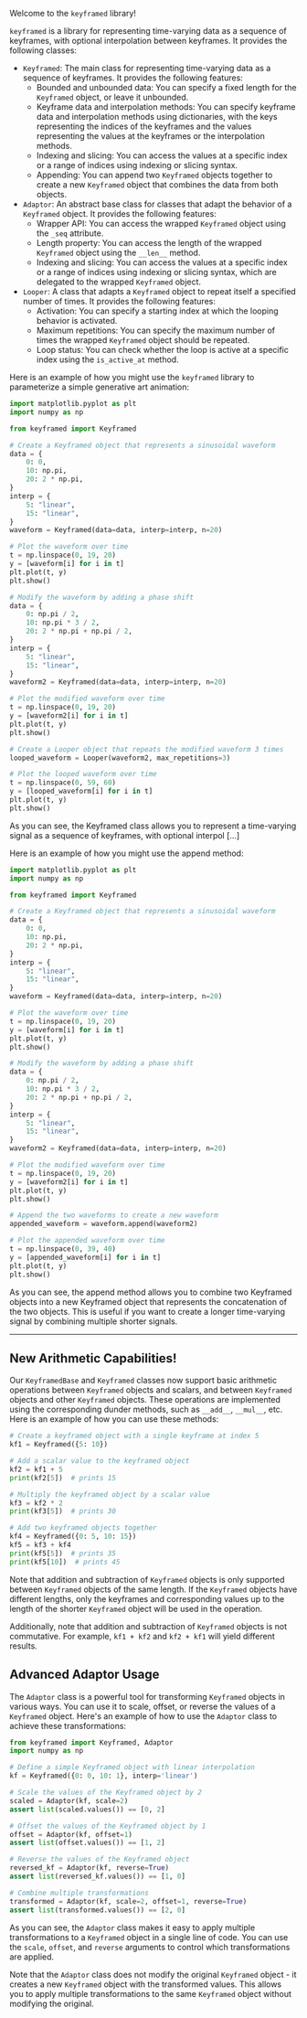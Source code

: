 Welcome to the `keyframed` library!

`keyframed` is a library for representing time-varying data as a sequence of keyframes, with optional interpolation between keyframes. It provides the following classes:

- `Keyframed`: The main class for representing time-varying data as a sequence of keyframes. It provides the following features:
  - Bounded and unbounded data: You can specify a fixed length for the `Keyframed` object, or leave it unbounded.
  - Keyframe data and interpolation methods: You can specify keyframe data and interpolation methods using dictionaries, with the keys representing the indices of the keyframes and the values representing the values at the keyframes or the interpolation methods.
  - Indexing and slicing: You can access the values at a specific index or a range of indices using indexing or slicing syntax.
  - Appending: You can append two `Keyframed` objects together to create a new `Keyframed` object that combines the data from both objects.
- `Adaptor`: An abstract base class for classes that adapt the behavior of a `Keyframed` object. It provides the following features:
  - Wrapper API: You can access the wrapped `Keyframed` object using the `_seq` attribute.
  - Length property: You can access the length of the wrapped `Keyframed` object using the `__len__` method.
  - Indexing and slicing: You can access the values at a specific index or a range of indices using indexing or slicing syntax, which are delegated to the wrapped `Keyframed` object.
- `Looper`: A class that adapts a `Keyframed` object to repeat itself a specified number of times. It provides the following features:
  - Activation: You can specify a starting index at which the looping behavior is activated.
  - Maximum repetitions: You can specify the maximum number of times the wrapped `Keyframed` object should be repeated.
  - Loop status: You can check whether the loop is active at a specific index using the `is_active_at` method.

Here is an example of how you might use the `keyframed` library to parameterize a simple generative art animation:

```python
import matplotlib.pyplot as plt
import numpy as np

from keyframed import Keyframed

# Create a Keyframed object that represents a sinusoidal waveform
data = {
    0: 0,
    10: np.pi,
    20: 2 * np.pi,
}
interp = {
    5: "linear",
    15: "linear",
}
waveform = Keyframed(data=data, interp=interp, n=20)

# Plot the waveform over time
t = np.linspace(0, 19, 20)
y = [waveform[i] for i in t]
plt.plot(t, y)
plt.show()

# Modify the waveform by adding a phase shift
data = {
    0: np.pi / 2,
    10: np.pi * 3 / 2,
    20: 2 * np.pi + np.pi / 2,
}
interp = {
    5: "linear",
    15: "linear",
}
waveform2 = Keyframed(data=data, interp=interp, n=20)

# Plot the modified waveform over time
t = np.linspace(0, 19, 20)
y = [waveform2[i] for i in t]
plt.plot(t, y)
plt.show()

# Create a Looper object that repeats the modified waveform 3 times
looped_waveform = Looper(waveform2, max_repetitions=3)

# Plot the looped waveform over time
t = np.linspace(0, 59, 60)
y = [looped_waveform[i] for i in t]
plt.plot(t, y)
plt.show()
```

As you can see, the Keyframed class allows you to represent a time-varying signal as a sequence of keyframes, with optional interpol [...]

Here is an example of how you might use the append method:

```python
import matplotlib.pyplot as plt
import numpy as np

from keyframed import Keyframed

# Create a Keyframed object that represents a sinusoidal waveform
data = {
    0: 0,
    10: np.pi,
    20: 2 * np.pi,
}
interp = {
    5: "linear",
    15: "linear",
}
waveform = Keyframed(data=data, interp=interp, n=20)

# Plot the waveform over time
t = np.linspace(0, 19, 20)
y = [waveform[i] for i in t]
plt.plot(t, y)
plt.show()

# Modify the waveform by adding a phase shift
data = {
    0: np.pi / 2,
    10: np.pi * 3 / 2,
    20: 2 * np.pi + np.pi / 2,
}
interp = {
    5: "linear",
    15: "linear",
}
waveform2 = Keyframed(data=data, interp=interp, n=20)

# Plot the modified waveform over time
t = np.linspace(0, 19, 20)
y = [waveform2[i] for i in t]
plt.plot(t, y)
plt.show()

# Append the two waveforms to create a new waveform
appended_waveform = waveform.append(waveform2)

# Plot the appended waveform over time
t = np.linspace(0, 39, 40)
y = [appended_waveform[i] for i in t]
plt.plot(t, y)
plt.show()
```

As you can see, the append method allows you to combine two Keyframed objects into a new Keyframed object that represents the concatenation of the two objects. This is useful if you want to create a longer time-varying signal by combining multiple shorter signals.

---

## New Arithmetic Capabilities!

Our `KeyframedBase` and `Keyframed` classes now support basic arithmetic operations between `Keyframed` objects and scalars, and between `Keyframed` objects and other `Keyframed` objects. These operations are implemented using the corresponding dunder methods, such as `__add__`, `__mul__`, etc. Here is an example of how you can use these methods:

```python
# Create a keyframed object with a single keyframe at index 5
kf1 = Keyframed({5: 10})

# Add a scalar value to the keyframed object
kf2 = kf1 + 5
print(kf2[5])  # prints 15

# Multiply the keyframed object by a scalar value
kf3 = kf2 * 2
print(kf3[5])  # prints 30

# Add two keyframed objects together
kf4 = Keyframed({0: 5, 10: 15})
kf5 = kf3 + kf4
print(kf5[5])  # prints 35
print(kf5[10])  # prints 45
```

Note that addition and subtraction of `Keyframed` objects is only supported between `Keyframed` objects of the same length. If the `Keyframed` objects have different lengths, only the keyframes and corresponding values up to the length of the shorter `Keyframed` object will be used in the operation.

Additionally, note that addition and subtraction of `Keyframed` objects is not commutative. For example, `kf1 + kf2` and `kf2 + kf1` will yield different results.

<!-- 
NB: ChatGPT is inventing arguments and methods that aren't part of the implementation.
This is undesirable, but I don't consider it "out of bounds" because this output was preceded by PR/FAQ generation,
which explicitly requested suggestions for future features.
-->
## Advanced Adaptor Usage

The `Adaptor` class is a powerful tool for transforming `Keyframed` objects in various ways. You can use it to scale, offset, or reverse the values of a `Keyframed` object. Here's an example of how to use the `Adaptor` class to achieve these transformations:

```python
from keyframed import Keyframed, Adaptor
import numpy as np

# Define a simple Keyframed object with linear interpolation
kf = Keyframed({0: 0, 10: 1}, interp='linear')

# Scale the values of the Keyframed object by 2
scaled = Adaptor(kf, scale=2)
assert list(scaled.values()) == [0, 2]

# Offset the values of the Keyframed object by 1
offset = Adaptor(kf, offset=1)
assert list(offset.values()) == [1, 2]

# Reverse the values of the Keyframed object
reversed_kf = Adaptor(kf, reverse=True)
assert list(reversed_kf.values()) == [1, 0]

# Combine multiple transformations
transformed = Adaptor(kf, scale=2, offset=1, reverse=True)
assert list(transformed.values()) == [2, 0]
```

As you can see, the `Adaptor` class makes it easy to apply multiple transformations to a `Keyframed` object in a single line of code. You can use the `scale`, `offset`, and `reverse` arguments to control which transformations are applied.

Note that the `Adaptor` class does not modify the original `Keyframed` object - it creates a new `Keyframed` object with the transformed values. This allows you to apply multiple transformations to the same `Keyframed` object without modifying the original.
